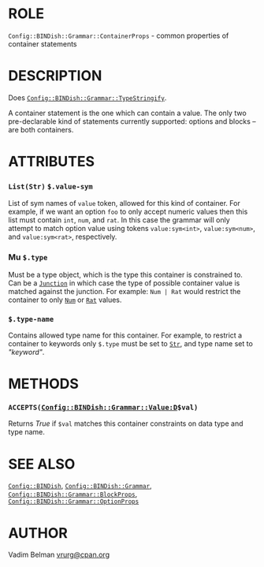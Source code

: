 ROLE
====

`Config::BINDish::Grammar::ContainerProps` - common properties of container statements

DESCRIPTION
===========

Does [`Config::BINDish::Grammar::TypeStringify`](https://github.com/vrurg/raku-Config-BINDish/blob/v0.0.5/docs/md/Config/BINDish/Grammar/TypeStringify.md).

A container statement is the one which can contain a value. The only two pre-declarable kind of statements currently supported: options and blocks – are both containers.

ATTRIBUTES
==========

### `List(Str)` `$.value-sym`

List of sym names of `value` token, allowed for this kind of container. For example, if we want an option `foo` to only accept numeric values then this list must contain `int`, `num`, and `rat`. In this case the grammar will only attempt to match option value using tokens `value:sym<int>`, `value:sym<num>`, and `value:sym<rat>`, respectively.

### Mu `$.type`

Must be a type object, which is the type this container is constrained to. Can be a [`Junction`](https://docs.raku.org/type/Junction) in which case the type of possible container value is matched against the junction. For example: `Num | Rat` would restrict the container to only [`Num`](https://docs.raku.org/type/Num) or [`Rat`](https://docs.raku.org/type/Rat) values.

### `$.type-name`

Contains allowed type name for this container. For example, to restrict a container to keywords only `$.type` must be set to [`Str`](https://docs.raku.org/type/Str), and type name set to *"keyword"*.

METHODS
=======

### `ACCEPTS(`[`Config::BINDish::Grammar::Value:D`](https://github.com/vrurg/raku-Config-BINDish/blob/v0.0.5/docs/md/Config/BINDish/Grammar/Value.md)`$val)`

Returns *True* if `$val` matches this container constraints on data type and type name.

SEE ALSO
========

[`Config::BINDish`](https://github.com/vrurg/raku-Config-BINDish/blob/v0.0.5/docs/md/Config/BINDish.md), [`Config::BINDish::Grammar`](https://github.com/vrurg/raku-Config-BINDish/blob/v0.0.5/docs/md/Config/BINDish/Grammar.md), [`Config::BINDish::Grammar::BlockProps`](https://github.com/vrurg/raku-Config-BINDish/blob/v0.0.5/docs/md/Config/BINDish/Grammar/BlockProps.md), [`Config::BINDish::Grammar::OptionProps`](https://github.com/vrurg/raku-Config-BINDish/blob/v0.0.5/docs/md/Config/BINDish/Grammar/OptionProps.md)

AUTHOR
======

Vadim Belman <vrurg@cpan.org>

